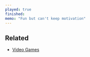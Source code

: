 ```yaml
---
played: true
finished:
memo: "Fun but can't keep motivation"
---
```


## Related
- [Video Games](notes/Video%20Games.md)